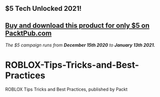 ## $5 Tech Unlocked 2021!
[Buy and download this product for only $5 on PacktPub.com](https://www.packtpub.com/)
-----
*The $5 campaign         runs from __December 15th 2020__ to __January 13th 2021.__*

# ROBLOX-Tips-Tricks-and-Best-Practices
ROBLOX Tips Tricks and Best Practices, published by Packt
